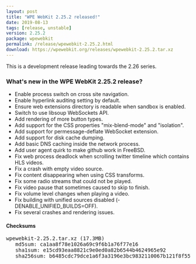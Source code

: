 ```yaml
---
layout: post
title: "WPE WebKit 2.25.2 released!"
date: 2019-08-13
tags: [release, unstable]
version: 2.25.2
package: wpewebkit
permalink: /release/wpewebkit-2.25.2.html
download: https://wpewebkit.org/releases/wpewebkit-2.25.2.tar.xz
---
```


This is a development release leading towards the 2.26 series.

### What's new in the WPE WebKit 2.25.2 release?

- Enable process switch on cross site navigation.
- Enable hyperlink auditing setting by default.
- Ensure web extensions directory is readable when sandbox is enabled.
- Switch to use libsoup WebSockets API.
- Add rendering of more button types.
- Add support for the CSS properties "mix-blend-mode" and "isolation".
- Add support for permessage-deflate WebSocket extension.
- Add support for disk cache dumping.
- Add basic DNS caching inside the network process.
- Add user agent quirk to make github work in FreeBSD.
- Fix web process deadlock when scrolling twitter timeline which contains HLS videos.
- Fix a crash with empty video source.
- Fix content disappearing when using CSS transforms.
- Fix some radio streams that could not be played.
- Fix video pause that sometimes caused to skip to finish.
- Fix volume level changes when playing a video.
- Fix building with unified sources disabled (-DENABLE_UNIFIED_BUILDS=OFF).
- Fix several crashes and rendering issues.

#### Checksums

<pre>
wpewebkit-2.25.2.tar.xz (17.3MB)
   md5sum: ca1aa8f78e1026a69c9f6b1a76f77e16
   sha1sum: e15cd93eaa8821c9e0ed0a82b6544b4624965e92
   sha256sum: b6485cdc79dce1a6f3a3196e3bc9832110067b121f8f552e3e2d8a0135f6ae27
</pre>
